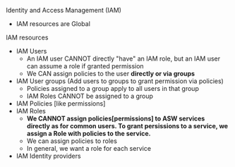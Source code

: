 Identity and Access Management (IAM)

- IAM resources are Global

IAM resources
- IAM Users
  - An IAM user CANNOT directly "have" an IAM role, but an IAM user can assume a role if granted permission
  - We CAN assign policies to the user **directly or via groups**
- IAM User groups (Add users to groups to grant permission via policies)
  - Policies assigned to a group apply to all users in that group
  - IAM Roles CANNOT be assigned to a group
- IAM Policies [like permissions]
- IAM Roles
  - **We CANNOT assign policies[permissions] to ASW services directly as for common users. To grant persissions to a service, we assign a Role with policies to the service.**
  - We can assign policies to roles
  - In general, we want a role for each service
- IAM Identity providers
